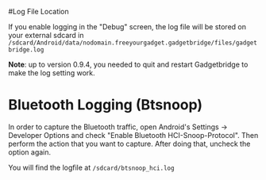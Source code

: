 #Log File Location

If you enable logging in the "Debug" screen, the log file will be stored on your external sdcard in `/sdcard/Android/data/nodomain.freeyourgadget.gadgetbridge/files/gadgetbridge.log`

**Note**: up to version 0.9.4, you needed to quit and restart Gadgetbridge to make the log setting work.

# Bluetooth Logging (Btsnoop)

In order to capture the Bluetooth traffic, open Android's Settings -> Developer Options and check "Enable Bluetooth HCI-Snoop-Protocol". Then perform the action that you want to capture. After doing that, uncheck the option again.

You will find the logfile at `/sdcard/btsnoop_hci.log`